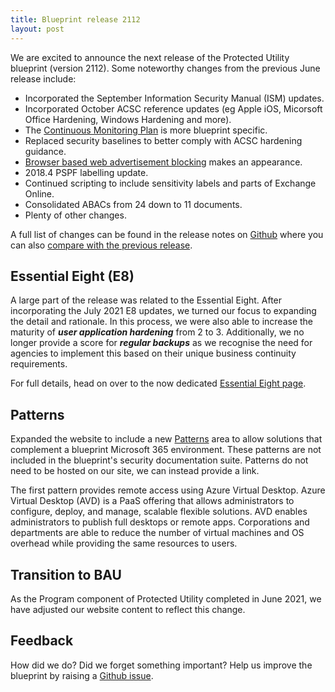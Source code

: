 ```yaml
---
title: Blueprint release 2112
layout: post
---
```


We are excited to announce the next release of the Protected Utility blueprint (version 2112). Some noteworthy changes from the previous June release include:

* Incorporated the September Information Security Manual (ISM) updates.
* Incorporated October ACSC reference updates (eg Apple iOS, Micorsoft Office Hardening, Windows Hardening and more).
* The [Continuous Monitoring Plan](/blueprint/security/continuous-monitoring-plan.html) is more blueprint specific.
* Replaced security baselines to better comply with ACSC hardening guidance.
* [Browser based web advertisement blocking](/blueprint/client-devices.html#web-advertisement-blocking) makes an appearance.
* 2018.4 PSPF labelling update.
* Continued scripting to include sensitivity labels and parts of Exchange Online.
* Consolidated ABACs from 24 down to 11 documents.
* Plenty of other changes.

A full list of changes can be found in the release notes on [Github](https://github.com/govau/desktop.gov.au/releases/tag/2112) where you can also [compare with the previous release](https://github.com/govau/desktop.gov.au/compare/2106...2112).

## Essential Eight (E8)

A large part of the release was related to the Essential Eight. After incorporating the July 2021 E8 updates, we turned our focus to expanding the detail and rationale. In this process, we were also able to increase the maturity of ***user application hardening*** from 2 to 3. Additionally, we no longer provide a score for ***regular backups*** as we recognise the need for agencies to implement this based on their unique business continuity requirements.

For full details, head on over to the now dedicated [Essential Eight page](/blueprint/essential-eight-maturity.html).

## Patterns

Expanded the website to include a new [Patterns](/patterns/) area to allow solutions that complement a blueprint Microsoft 365 environment. These patterns are not included in the blueprint's security documentation suite. Patterns do not need to be hosted on our site, we can instead provide a link.

The first pattern provides remote access using Azure Virtual Desktop. Azure Virtual Desktop (AVD) is a PaaS offering that allows administrators to configure, deploy, and manage, scalable flexible solutions. AVD enables administrators to publish full desktops or remote apps. Corporations and departments are able to reduce the number of virtual machines and OS overhead while providing the same resources to users.

## Transition to BAU

As the Program component of Protected Utility completed in June 2021, we have adjusted our website content to reflect this change.

## Feedback

How did we do? Did we forget something important? Help us improve the blueprint by raising a [Github issue](https://github.com/govau/desktop.gov.au/issues).
